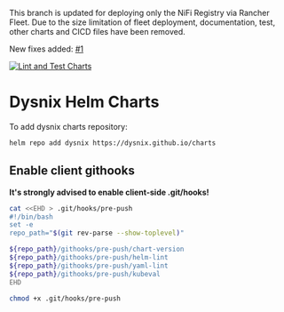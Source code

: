 This branch is updated for deploying only the NiFi Registry via Rancher Fleet. Due to the size limitation of fleet deployment, documentation, test, other charts and CICD files have been removed.

New fixes added: [#1](https://github.com/jjw24/dysnix_charts/pull/1)


[![Lint and Test Charts](https://github.com/dysnix/charts/actions/workflows/lint-test.yaml/badge.svg)](https://github.com/dysnix/charts/actions/workflows/lint-test.yaml)

# Dysnix Helm Charts

To add dysnix charts repository:

```bash
helm repo add dysnix https://dysnix.github.io/charts
```

## Enable client githooks

**It's strongly advised to enable client-side .git/hooks!**

```bash
cat <<EHD > .git/hooks/pre-push
#!/bin/bash
set -e
repo_path="$(git rev-parse --show-toplevel)"

${repo_path}/githooks/pre-push/chart-version
${repo_path}/githooks/pre-push/helm-lint
${repo_path}/githooks/pre-push/yaml-lint
${repo_path}/githooks/pre-push/kubeval
EHD

chmod +x .git/hooks/pre-push
```
